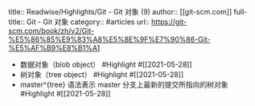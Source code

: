 title:: Readwise/Highlights/Git - Git 对象 (9)
author:: [[git-scm.com]]
full-title:: Git - Git 对象
category:: #articles
url:: https://git-scm.com/book/zh/v2/Git-%E5%86%85%E9%83%A8%E5%8E%9F%E7%90%86-Git-%E5%AF%B9%E8%B1%A1

- 数据对象（blob object） #Highlight #[[2021-05-28]]
- 树对象（tree object） #Highlight #[[2021-05-28]]
- master^{tree} 语法表示 master 分支上最新的提交所指向的树对象 #Highlight #[[2021-05-28]]